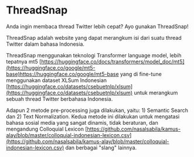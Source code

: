 # ThreadSnap

Anda ingin membaca thread Twitter lebih cepat? Ayo gunakan ThreadSnap!

ThreadSnap adalah website yang dapat merangkum isi dari suatu thread Twitter dalam bahasa Indonesia.

ThreadSnap menggunakan teknologi Transformer language model, lebih tepatnya mt5 [https://huggingface.co/docs/transformers/model_doc/mt5](https://huggingface.co/google/mt5-base)https://huggingface.co/google/mt5-base yang di fine-tune menggunakan dataset XLSum Indonesian [https://huggingface.co/datasets/csebuetnlp/xlsum](https://huggingface.co/datasets/csebuetnlp/xlsum) untuk merangkum sebuah thread Twitter berbahasa Indonesia.

Adapun 2 metode pre-processing juga dilakukan, yaitu: 1) Semantic Search dan 2) Text Normalization. Kedua metode ini dilakukan untuk mengatasi bahasa sosial media yang sangat dinamis, tidak beraturan, dan mengandung Colloquial Lexicon [https://github.com/nasalsabila/kamus-alay/blob/master/colloquial-indonesian-lexicon.csv](https://github.com/nasalsabila/kamus-alay/blob/master/colloquial-indonesian-lexicon.csv) dan berbagai "slang" lainnya.
